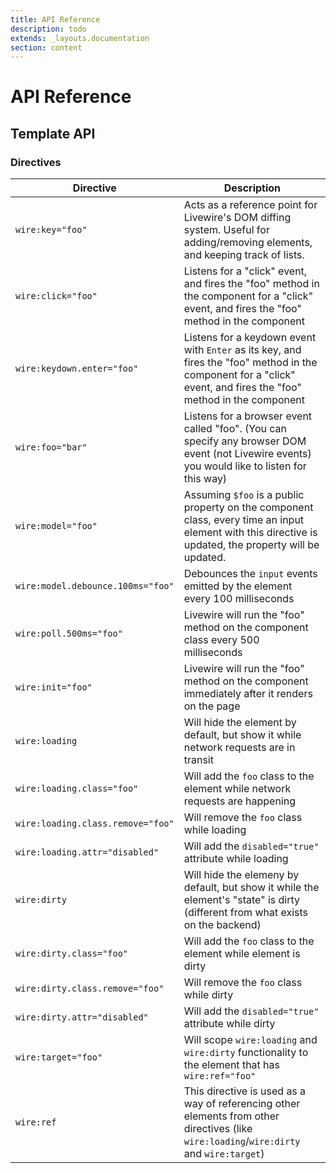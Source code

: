 ```yaml
---
title: API Reference
description: todo
extends: _layouts.documentation
section: content
---
```


# API Reference

## Template API

### Directives
Directive | Description
--- | ---
`wire:key="foo"` | Acts as a reference point for Livewire's DOM diffing system. Useful for adding/removing elements, and keeping track of lists.
`wire:click="foo"` | Listens for a "click" event, and fires the "foo" method in the component for a "click" event, and fires the "foo" method in the component
`wire:keydown.enter="foo"` | Listens for a keydown event with `Enter` as its key, and fires the "foo" method in the component for a "click" event, and fires the "foo" method in the component
`wire:foo="bar"` | Listens for a browser event called "foo". (You can specify any browser DOM event (not Livewire events) you would like to listen for this way)
`wire:model="foo"` | Assuming `$foo` is a public property on the component class, every time an input element with this directive is updated, the property will be updated.
`wire:model.debounce.100ms="foo"` | Debounces the `input` events emitted by the element every 100 milliseconds
`wire:poll.500ms="foo"` | Livewire will run the "foo" method on the component class every 500 milliseconds
`wire:init="foo"` | Livewire will run the "foo" method on the component immediately after it renders on the page
`wire:loading` | Will hide the element by default, but show it while network requests are in transit
`wire:loading.class="foo"` | Will add the `foo` class to the element while network requests are happening
`wire:loading.class.remove="foo"` | Will remove the `foo` class while loading
`wire:loading.attr="disabled"` | Will add the `disabled="true"` attribute while loading
`wire:dirty` | Will hide the elemeny by default, but show it while the element's "state" is dirty (different from what exists on the backend)
`wire:dirty.class="foo"` | Will add the `foo` class to the element while element is dirty
`wire:dirty.class.remove="foo"` | Will remove the `foo` class while dirty
`wire:dirty.attr="disabled"` | Will add the `disabled="true"` attribute while dirty
`wire:target="foo"` | Will scope `wire:loading` and `wire:dirty` functionality to the element that has `wire:ref="foo"`
`wire:ref` | This directive is used as a way of referencing other elements from other directives (like `wire:loading`/`wire:dirty` and `wire:target`)
